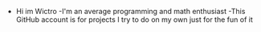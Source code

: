 - Hi im Wictro
-I'm an average programming and math enthusiast
-This GitHub account is for projects I try to do on my own just for the fun of it
